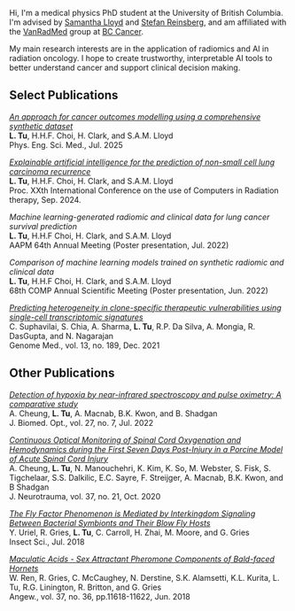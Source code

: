 Hi, I'm a medical physics PhD student at the University of British Columbia. I'm advised by [Samantha Lloyd](http://www.vanradmed.com/dr.-samantha-lloyd) and [Stefan Reinsberg](https://pfeifer.phas.ubc.ca/wiki/doku.php?id=wiki:user:stefan), and am affiliated with the [VanRadMed](http://www.vanradmed.com/) group at [BC Cancer](http://www.bccancer.bc.ca/).

My main research interests are in the application of radiomics and AI in radiation oncology. I hope to create trustworthy, interpretable AI tools to better understand cancer and support clinical decision making.

## Select Publications
[_An approach for cancer outcomes modelling using a comprehensive synthetic dataset_](https://doi.org/10.1007/s13246-025-01594-2)  
**L. Tu**, H.H.F. Choi, H. Clark, and S.A.M. Lloyd <br>
Phys. Eng. Sci. Med., Jul. 2025

[_Explainable artificial intelligence for the prediction of non-small cell lung carcinoma recurrence_](https://www.iccr2024.org/papers/526048.pdf) <br>
**L. Tu**, H.H.F. Choi, H. Clark, and S.A.M. Lloyd <br>
Proc. XXth International Conference on the use of Computers in Radiation therapy, Sep. 2024.

_Machine learning-generated radiomic and clinical data for lung cancer survival prediction_   
**L. Tu**, H.H.F Choi, H. Clark, and S.A.M. Lloyd  
AAPM 64th Annual Meeting (Poster presentation, Jul. 2022)

_Comparison of machine learning models trained on synthetic radiomic and clinical data_  
**L. Tu**, H.H.F Choi, H. Clark, and S.A.M. Lloyd  
68th COMP Annual Scientific Meeting (Poster presentation, Jun. 2022)

[_Predicting heterogeneity in clone-specific therapeutic vulnerabilities using single-cell transcriptomic signatures_](https://genomemedicine.biomedcentral.com/articles/10.1186/s13073-021-01000-y)  
C. Suphavilai, S. Chia, A. Sharma, **L. Tu**, R.P. Da Silva, A. Mongia, R. DasGupta, and N. Nagarajan  
Genome Med., vol. 13, no. 189, Dec. 2021

## Other Publications
[_Detection of hypoxia by near-infrared spectroscopy and pulse oximetry: A comparative study_](https://doi.org/10.1117/1.JBO.27.7.077001)  
A. Cheung, **L. Tu**, A. Macnab, B.K. Kwon, and B. Shadgan  
J. Biomed. Opt., vol. 27, no. 7, Jul. 2022

[_Continuous Optical Monitoring of Spinal Cord Oxygenation and Hemodynamics during the First Seven Days Post-Injury in a Porcine Model of Acute Spinal Cord Injury_](https://www.liebertpub.com/doi/10.1089/neu.2020.7086)  
A. Cheung, **L. Tu**, N. Manouchehri, K. Kim, K. So, M. Webster, S. Fisk, S. Tigchelaar, S.S. Dalkilic, E.C. Sayre, F. Streijger, A. Macnab, B.K. Kwon, and B Shadgan  
J. Neurotrauma, vol. 37, no. 21, Oct. 2020

[_The Fly Factor Phenomenon is Mediated by Interkingdom Signaling Between Bacterial Symbionts and Their Blow Fly Hosts_](https://onlinelibrary.wiley.com/doi/abs/10.1111/1744-7917.12632)  
Y. Uriel, R. Gries, **L. Tu**, C. Carroll, H. Zhai, M. Moore, and G. Gries  
Insect Sci., Jul. 2018

[_Maculatic Acids - Sex Attractant Pheromone Components of Bald-faced Hornets_](https://onlinelibrary.wiley.com/doi/abs/10.1002/anie.201804666)  
W. Ren, R. Gries, C. McCaughey, N. Derstine, S.K. Alamsetti, K.L. Kurita, L. Tu, R.G. Linington, R. Britton, and G. Gries  
Angew., vol. 37, no. 36, pp.11618-11622, Jun. 2018
